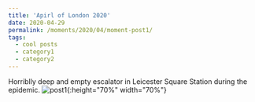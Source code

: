 ```yaml
---
title: 'Apirl of London 2020'
date: 2020-04-29
permalink: /moments/2020/04/moment-post1/
tags:
  - cool posts
  - category1
  - category2
---
```


Horriblly deep and empty escalator in Leicester Square Station during the epidemic.
![post1](https://yuezhu71.github.io/personal-website/images/moments-pics/moment-pic3.jpg){:height="70%" width="70%"}
